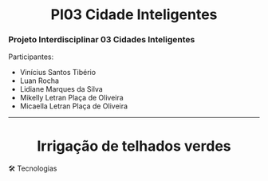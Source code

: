 <h1 align="center">PI03 Cidade Inteligentes</h1>
<h3>Projeto Interdisciplinar 03 Cidades Inteligentes</h3> 
<p>Participantes:</p>
<ul>
  <li>Vinícius Santos Tibério</li>
  <li>Luan Rocha</li>
  <li>Lidiane Marques da Silva</li>
  <li>Mikelly Letran Plaça de Oliveira</li>
  <li>Micaella Letran Plaça de Oliveira</li>
</ul>

<hr>
<h1 align="center">Irrigação de telhados verdes</h1>
<p> 🛠 Tecnologias</p>

